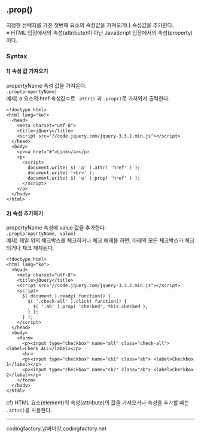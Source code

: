## .prop()
지정한 선택자를 가진 첫번째 요소의 속성값을 가져오거나 속성값을 추가한다.<br>
※ HTML 입장에서의 속성(attribute)이 아닌 JavaScript 입장에서의 속성(property)이다.


### Syntax
#### 1) 속성 값 가져오기
propertyName 속성 값을 가져온다.<br>
`.prop(propertyName)` <br>
예제) a 요소의 href 속성값ㅇ르 `.attr()` 과 `.prop()`로 가져와서 출력한다.
```
<!doctype html>
<html lang="ko">
  <head>
    <meta charset="utf-8">
    <title>jQuery</title>
    <script src="//code.jquery.com/jquery-3.3.1.min.js"></script>
  </head>
  <body>
    <p><a href="#">Link</a></p>
    <p>
      <script>
        document.write( $( 'a' ).attr( 'href' ) );
        document.write( '<br>' );
        document.write( $( 'a' ).prop( 'href' ) );
      </script>
    </p>
  </body>
</html>
```

#### 2) 속성 추가하기
propertyName 속성에 value 값을 추가한다.<br>
`.prop(propertyName, value)`<br>
예제) 제일 위의 체크박스를 체크하거나 체크 해제를 하면, 아래의 모든 체크박스가 체크되거나 체크 해제된다.
```
<!doctype html>
<html lang="ko">
  <head>
    <meta charset="utf-8">
    <title>jQuery</title>
    <script src="//code.jquery.com/jquery-3.3.1.min.js"></script>
    <script>
      $( document ).ready( function() {
        $( '.check-all' ).click( function() {
          $( '.ab' ).prop( 'checked', this.checked );
        } );
      } );
    </script>
  </head>
  <body>
    <form>
      <p><input type="checkbox" name="all" class="check-all"> <label>Check ALL</label></p>
      <hr>
      <p><input type="checkbox" name="cb1" class="ab"> <label>Checkbox 1</label></p>
      <p><input type="checkbox" name="cb2" class="ab"> <label>Checkbox 2</label></p>
    </form>
  </body>
</html>
```
cf) HTML 요소(element)의 속성(attribute)의 값을 가져오거나 속성을 추가할 때는 `.attr()`을 사용한다.

----
codingfactory,날짜미상,codingfactory.net
